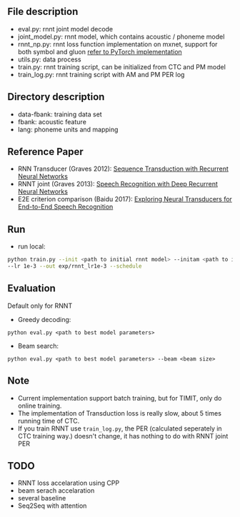 ## File description
* eval.py: rnnt joint model decode
* joint_model.py: rnnt model, which contains acoustic / phoneme model
* rnnt_np.py: rnnt loss function implementation on mxnet, support for both symbol and gluon [refer to PyTorch implementation](https://github.com/awni/transducer)
* utils.py: data process
* train.py: rnnt training script, can be initialized from CTC and PM model
* train_log.py: rnnt training script with AM and PM PER log

## Directory description
* data-fbank: training data set 
* fbank: acoustic feature
* lang: phoneme units and mapping

## Reference Paper
* RNN Transducer (Graves 2012): [Sequence Transduction with Recurrent Neural Networks](https://arxiv.org/abs/1211.3711)
* RNNT joint (Graves 2013): [Speech Recognition with Deep Recurrent Neural Networks](https://arxiv.org/abs/1303.5778 )
* E2E criterion comparison (Baidu 2017): [Exploring Neural Transducers for End-to-End Speech Recognition](https://arxiv.org/abs/1707.07413)

## Run
* run local:
```bash
python train.py --init <path to initial rnnt model> --initam <path to initial CTC model> --initpm <path to initital PM model> \
--lr 1e-3 --out exp/rnnt_lr1e-3 --schedule
```

## Evaluation
Default only for RNNT
* Greedy decoding:
```
python eval.py <path to best model parameters>
```
* Beam search:
```
python eval.py <path to best model parameters> --beam <beam size>
```

## Note
* Current implementation support batch training, but for TIMIT, only do online training.
* The implementation of Transduction loss is really slow, about 5 times running time of CTC.
* If you train RNNT use `train_log.py`, the PER (calculated seperately in CTC training way.) doesn't change, it has nothing to do with RNNT joint PER

## TODO
* RNNT loss accelaration using CPP
* beam serach accelaration
* several baseline
* Seq2Seq with attention